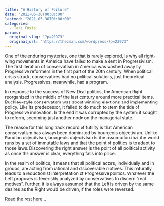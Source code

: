 ```yaml
---
title: "A History of Failure"
date: "2021-05-30T00:00:00"
lastmod: "2021-05-30T00:00:00"
categories:
  - Taki Posts
params:
  original_slug: "?p=23973"
  original_url: "https://thezman.com/wordpress/?p=23973"
---
```


One of the enduring mysteries, one that is rarely explored, is why all
right-wing movements in America have failed to make a dent in
Progressivism. The first iteration of conservatism in America was washed
away by Progressive reformers in the first part of the 20th century.
When political crisis struck, conservatives had no political solutions,
just theoretical analysis. Progressives, meanwhile, had a program.

In response to the success of New Deal politics, the American Right
reorganized in the middle of the last century around more practical
items. Buckley-style conservatism was about winning elections and
implementing policy. Like its predecessor, it failed to do much to stem
the tide of Progressive innovation. In the end it was corrupted by the
system it sought to reform, becoming just another node on the managerial
state.

The reason for this long track record of futility is that American
conservatism has always been dominated by bourgeois objectivism. Unlike
Randian objectivism, bourgeois objectivism is the assumption that the
world runs by a set of immutable laws and that the point of politics is
to adapt to those laws. Discovering the right answer is the point of all
political activity as once the answer is clear, everything falls into
place.

In the realm of politics, it means that all political actors,
individually and in groups, are acting from rational and discoverable
motives. This naturally leads to a reductionist interpretation of
Progressive politics. Whatever the Left proposes is feverishly analyzed
by conservatives to discern “real motives”. Further, it is always
assumed that the Left is driven by the same desires as the Right would
be driven, if the roles were reversed.

Read the rest
<a href="https://www.takimag.com/article/a-history-of-failure/"
rel="noopener" target="_blank">here</a>…
